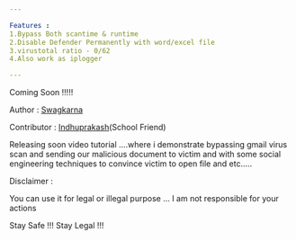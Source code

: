 ```yaml
---

Features :
1.Bypass Both scantime & runtime
2.Disable Defender Permanently with word/excel file
3.virustotal ratio - 0/62
4.Also work as iplogger

---
```

Coming Soon !!!!!

Author :  <a href="https://github.com/swagkarna">Swagkarna</a>

Contributor : <a href="https://github.com/indhu1506">Indhuprakash</a>(School Friend)

Releasing soon video tutorial ....where i demonstrate bypassing gmail virus scan and sending our malicious document to victim  and with some social engineering techniques to convince victim to open file and etc.....

Disclaimer : 

You can use it for legal or illegal purpose ... I am not responsible for your actions

Stay Safe !!!
Stay Legal !!!


